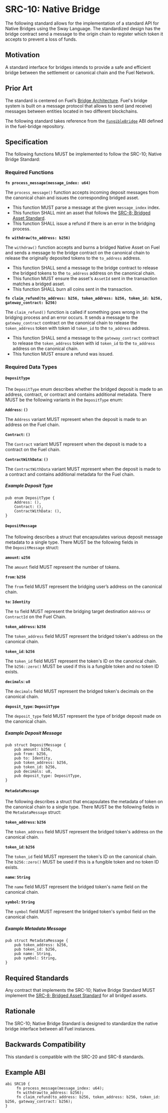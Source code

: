 # SRC-10: Native Bridge

The following standard allows for the implementation of a standard API for Native Bridges using the Sway Language. The standardized design has the bridge contract send a message to the origin chain to register which token it accepts to prevent a loss of funds.

## Motivation

A standard interface for bridges intends to provide a safe and efficient bridge between the settlement or canonical chain and the Fuel Network.

## Prior Art

The standard is centered on Fuel’s [Bridge Architecture](https://github.com/FuelLabs/fuel-bridge/blob/main/docs/ARCHITECTURE.md). Fuel's bridge system is built on a message protocol that allows to send (and receive) messages between entities located in two different blockchains.

The following standard takes reference from the [`FungibleBridge`](https://github.com/FuelLabs/fuel-bridge/blob/3971081850e7961d9b649edda4cad8a848ee248e/packages/fungible-token/bridge-fungible-token/src/interface.sw#L22) ABI defined in the fuel-bridge repository.

## Specification

The following functions MUST be implemented to follow the SRC-10; Native Bridge Standard:

### Required Functions

**`fn process_message(message_index: u64)`**

The `process_message()` function accepts incoming deposit messages from the canonical chain and issues the corresponding bridged asset.

- This function MUST parse a message at the given `message_index` index.
- This function SHALL mint an asset that follows the [SRC-8; Bridged Asset Standard](./src-8-bridged-asset.md).
- This function SHALL issue a refund if there is an error in the bridging process.

**`fn withdraw(to_address: b256)`**

The `withdraw()` function accepts and burns a bridged Native Asset on Fuel and sends a message to the bridge contract on the canonical chain to release the originally deposited tokens to the `to_address` address.

- This function SHALL send a message to the bridge contract to release the bridged tokens to the `to_address` address on the canonical chain.
- This function MUST ensure the asset's `AssetId` sent in the transaction matches a bridged asset.
- This function SHALL burn all coins sent in the transaction.

**`fn claim_refund(to_address: b256, token_address: b256, token_id: b256, gateway_contract: b256)`**

The `claim_refund()` function is called if something goes wrong in the bridging process and an error occurs. It sends a message to the `gateway_contract` contract on the canonical chain to release the `token_address` token with token id `token_id` to the `to_address` address.

- This function SHALL send a message to the `gateway_contract` contract to release the `token_address` token with id `token_id` to the `to_address` address on the canonical chain.
- This function MUST ensure a refund was issued.

### Required Data Types

#### `DepositType`

The `DepositType` enum describes whether the bridged deposit is made to an address, contract, or contract and contains additional metadata. There MUST be the following variants in the `DepositType` enum:

**`Address`: `()`**

The `Address` variant MUST represent when the deposit is made to an address on the Fuel chain.

**`Contract`: `()`**

The `Contract` variant MUST represent when the deposit is made to a contract on the Fuel chain.

**`ContractWithData`: `()`**

The `ContractWithData` variant MUST represent when the deposit is made to a contract and contains additional metadata for the Fuel chain.

##### Example Deposit Type

```sway
pub enum DepositType {
    Address: (),
    Contract: (),
    ContractWithData: (),
}
```

#### `DepositMessage`

The following describes a struct that encapsulates various deposit message metadata to a single type. There MUST be the following fields in the `DepositMessage` struct:

**`amount`: `u256`**

The `amount` field MUST represent the number of tokens.

**`from`: `b256`**

The `from` field MUST represent the bridging user’s address on the canonical chain.

**`to`: `Identity`**

The `to` field MUST represent the bridging target destination `Address` or `ContractId` on the Fuel Chain.

**`token_address`: `b256`**

The `token_address` field MUST represent the bridged token's address on the canonical chain.

**`token_id`: `b256`**

The `token_id` field MUST represent the token's ID on the canonical chain. The `b256::zero()` MUST be used if this is a fungible token and no token ID exists.

**`decimals`: `u8`**

The `decimals` field MUST represent the bridged token's decimals on the canonical chain.

**`deposit_type`: `DepositType`**

The `deposit_type` field MUST represent the type of bridge deposit made on the canonical chain.

##### Example Deposit Message

```sway
pub struct DepositMessage {
    pub amount: b256,
    pub from: b256,
    pub to: Identity,
    pub token_address: b256,
    pub token_id: b256,
    pub decimals: u8,
    pub deposit_type: DepositType,
}
```

#### `MetadataMessage`

The following describes a struct that encapsulates the metadata of token on the canonical chain to a single type. There MUST be the following fields in the `MetadataMessage` struct:

**`token_address`: `b256`**

The `token_address` field MUST represent the bridged token's address on the canonical chain.

**`token_id`: `b256`**

The `token_id` field MUST represent the token's ID on the canonical chain. The `b256::zero()` MUST be used if this is a fungible token and no token ID exists.

**`name`: `String`**

The `name` field MUST represent the bridged token's name field on the canonical chain.

**`symbol`: `String`**

The `symbol` field MUST represent the bridged token's symbol field on the canonical chain.

##### Example Metadata Message

```sway
pub struct MetadataMessage {
    pub token_address: b256,
    pub token_id: b256,
    pub name: String,
    pub symbol: String,
}
```

## Required Standards

Any contract that implements the SRC-10; Native Bridge Standard MUST implement the [SRC-8; Bridged Asset Standard](./src-8-bridged-asset.md) for all bridged assets.

## Rationale

The SRC-10; Native Bridge Standard is designed to standardize the native bridge interface between all Fuel instances.

## Backwards Compatibility

This standard is compatible with the SRC-20 and SRC-8 standards.

## Example ABI

```sway
abi SRC10 {
     fn process_message(message_index: u64);
     fn withdraw(to_address: b256);
     fn claim_refund(to_address: b256, token_address: b256, token_id: b256, gateway_contract: b256);
}
```
